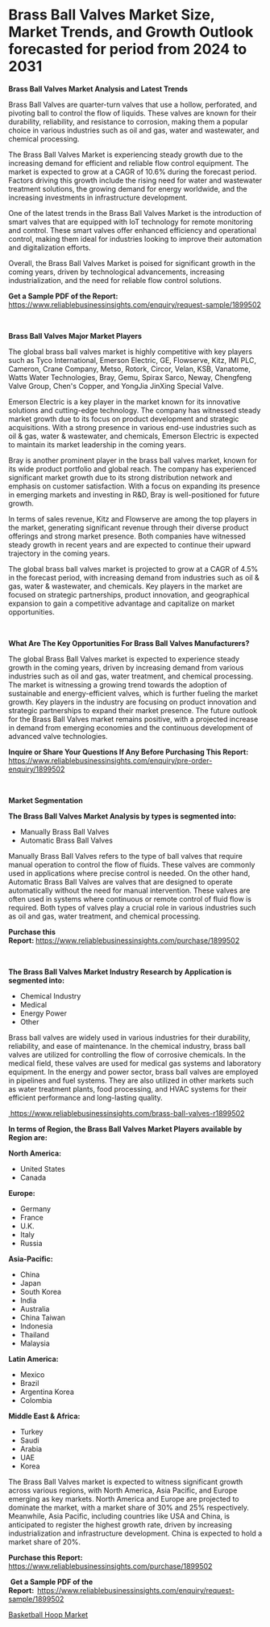 <p><h1>Brass Ball Valves Market Size, Market Trends, and Growth Outlook forecasted for period from 2024 to 2031</h1></p><p><strong>Brass Ball Valves Market Analysis and Latest Trends</strong></p>
<p><p>Brass Ball Valves are quarter-turn valves that use a hollow, perforated, and pivoting ball to control the flow of liquids. These valves are known for their durability, reliability, and resistance to corrosion, making them a popular choice in various industries such as oil and gas, water and wastewater, and chemical processing.</p><p>The Brass Ball Valves Market is experiencing steady growth due to the increasing demand for efficient and reliable flow control equipment. The market is expected to grow at a CAGR of 10.6% during the forecast period. Factors driving this growth include the rising need for water and wastewater treatment solutions, the growing demand for energy worldwide, and the increasing investments in infrastructure development.</p><p>One of the latest trends in the Brass Ball Valves Market is the introduction of smart valves that are equipped with IoT technology for remote monitoring and control. These smart valves offer enhanced efficiency and operational control, making them ideal for industries looking to improve their automation and digitalization efforts.</p><p>Overall, the Brass Ball Valves Market is poised for significant growth in the coming years, driven by technological advancements, increasing industrialization, and the need for reliable flow control solutions.</p></p>
<p><strong>Get a Sample PDF of the Report:&nbsp;</strong> <a href="https://www.reliablebusinessinsights.com/enquiry/request-sample/1899502">https://www.reliablebusinessinsights.com/enquiry/request-sample/1899502</a></p>
<p>&nbsp;</p>
<p><strong>Brass Ball Valves Major Market Players</strong></p>
<p><p>The global brass ball valves market is highly competitive with key players such as Tyco International, Emerson Electric, GE, Flowserve, Kitz, IMI PLC, Cameron, Crane Company, Metso, Rotork, Circor, Velan, KSB, Vanatome, Watts Water Technologies, Bray, Gemu, Spirax Sarco, Neway, Chengfeng Valve Group, Chen's Copper, and YongJia JinXing Special Valve. </p><p>Emerson Electric is a key player in the market known for its innovative solutions and cutting-edge technology. The company has witnessed steady market growth due to its focus on product development and strategic acquisitions. With a strong presence in various end-use industries such as oil & gas, water & wastewater, and chemicals, Emerson Electric is expected to maintain its market leadership in the coming years.</p><p>Bray is another prominent player in the brass ball valves market, known for its wide product portfolio and global reach. The company has experienced significant market growth due to its strong distribution network and emphasis on customer satisfaction. With a focus on expanding its presence in emerging markets and investing in R&D, Bray is well-positioned for future growth.</p><p>In terms of sales revenue, Kitz and Flowserve are among the top players in the market, generating significant revenue through their diverse product offerings and strong market presence. Both companies have witnessed steady growth in recent years and are expected to continue their upward trajectory in the coming years. </p><p>The global brass ball valves market is projected to grow at a CAGR of 4.5% in the forecast period, with increasing demand from industries such as oil & gas, water & wastewater, and chemicals. Key players in the market are focused on strategic partnerships, product innovation, and geographical expansion to gain a competitive advantage and capitalize on market opportunities.</p></p>
<p>&nbsp;</p>
<p><strong>What Are The Key Opportunities For Brass Ball Valves Manufacturers?</strong></p>
<p><p>The global Brass Ball Valves market is expected to experience steady growth in the coming years, driven by increasing demand from various industries such as oil and gas, water treatment, and chemical processing. The market is witnessing a growing trend towards the adoption of sustainable and energy-efficient valves, which is further fueling the market growth. Key players in the industry are focusing on product innovation and strategic partnerships to expand their market presence. The future outlook for the Brass Ball Valves market remains positive, with a projected increase in demand from emerging economies and the continuous development of advanced valve technologies.</p></p>
<p><strong>Inquire or Share Your Questions If Any Before Purchasing This Report:</strong> <a href="https://www.reliablebusinessinsights.com/enquiry/pre-order-enquiry/1899502">https://www.reliablebusinessinsights.com/enquiry/pre-order-enquiry/1899502</a></p>
<p>&nbsp;</p>
<p><strong>Market Segmentation</strong></p>
<p><strong>The Brass Ball Valves Market Analysis by types is segmented into:</strong></p>
<p><ul><li>Manually Brass Ball Valves</li><li>Automatic Brass Ball Valves</li></ul></p>
<p><p>Manually Brass Ball Valves refers to the type of ball valves that require manual operation to control the flow of fluids. These valves are commonly used in applications where precise control is needed. On the other hand, Automatic Brass Ball Valves are valves that are designed to operate automatically without the need for manual intervention. These valves are often used in systems where continuous or remote control of fluid flow is required. Both types of valves play a crucial role in various industries such as oil and gas, water treatment, and chemical processing.</p></p>
<p><strong>Purchase this Report:&nbsp;</strong><a href="https://www.reliablebusinessinsights.com/purchase/1899502">https://www.reliablebusinessinsights.com/purchase/1899502</a></p>
<p>&nbsp;</p>
<p><strong>The Brass Ball Valves Market Industry Research by Application is segmented into:</strong></p>
<p><ul><li>Chemical Industry</li><li>Medical</li><li>Energy Power</li><li>Other</li></ul></p>
<p><p>Brass ball valves are widely used in various industries for their durability, reliability, and ease of maintenance. In the chemical industry, brass ball valves are utilized for controlling the flow of corrosive chemicals. In the medical field, these valves are used for medical gas systems and laboratory equipment. In the energy and power sector, brass ball valves are employed in pipelines and fuel systems. They are also utilized in other markets such as water treatment plants, food processing, and HVAC systems for their efficient performance and long-lasting quality.</p></p>
<p><a href="https://www.reliablebusinessinsights.com/brass-ball-valves-r1899502">&nbsp;https://www.reliablebusinessinsights.com/brass-ball-valves-r1899502</a></p>
<p><strong>In terms of Region, the Brass Ball Valves Market Players available by Region are:</strong></p>
<p>
    <p> <strong> North America: </strong>
        <ul>
            <li>United States</li>
            <li>Canada</li>
        </ul>
        </p> 
    <p> <strong> Europe: </strong>
        <ul>
            <li>Germany</li>
            <li>France</li>
            <li>U.K.</li>
            <li>Italy</li>
            <li>Russia</li>
        </ul>
        </p> 
    <p> <strong> Asia-Pacific: </strong>
        <ul>
            <li>China</li>
            <li>Japan</li>
            <li>South Korea</li>
            <li>India</li>
            <li>Australia</li>
            <li>China Taiwan</li>
            <li>Indonesia</li>
            <li>Thailand</li>
            <li>Malaysia</li>
        </ul>
        </p> 
    <p> <strong> Latin America: </strong>
        <ul>
            <li>Mexico</li>
            <li>Brazil</li>
            <li>Argentina Korea</li>
            <li>Colombia</li>
        </ul>
        </p> 
    <p> <strong> Middle East & Africa: </strong>
        <ul>
            <li>Turkey</li>
            <li>Saudi</li>
            <li>Arabia</li>
            <li>UAE</li>
            <li>Korea</li>
        </ul>
    </p>
    </p>
<p><p>The Brass Ball Valves market is expected to witness significant growth across various regions, with North America, Asia Pacific, and Europe emerging as key markets. North America and Europe are projected to dominate the market, with a market share of 30% and 25% respectively. Meanwhile, Asia Pacific, including countries like USA and China, is anticipated to register the highest growth rate, driven by increasing industrialization and infrastructure development. China is expected to hold a market share of 20%.</p></p>
<p><strong>Purchase this Report: </strong><a href="https://www.reliablebusinessinsights.com/purchase/1899502">https://www.reliablebusinessinsights.com/purchase/1899502</a></p>
<p>&nbsp;<strong>Get a Sample PDF of the Report:&nbsp;&nbsp;</strong><a href="https://www.reliablebusinessinsights.com/enquiry/request-sample/1899502">https://www.reliablebusinessinsights.com/enquiry/request-sample/1899502</a></p>
<p><strong></strong></p>
<p><p><a href="https://issuu.com/reportprime-2/docs/basketball-hoop-market-size-2030.pptx">Basketball Hoop Market</a></p></p>